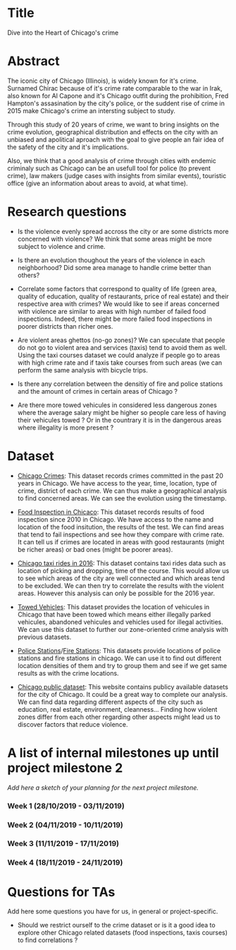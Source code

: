 # Title

Dive into the Heart of Chicago's crime


# Abstract

The iconic city of Chicago (Illinois), is widely known for it's crime. Surnamed Chirac because of it's crime rate comparable to the war in Irak, also known for Al Capone and it's Chicago outfit during the prohibition, Fred Hampton's assasination by the city's police, or the suddent rise of crime in 2015 make Chicago's crime an intersting subject to study.

Through this study of 20 years of crime, we want to bring insights on the crime evolution, geographical distribution and effects on the city with an unbiased and apolitical aproach with the goal to give people an fair idea of the safety of the city and it's implications.

Also, we think that a good analysis of crime through cities with endemic criminaly such as Chicago can be an usefull tool for police (to prevent crime), law makers (judge cases with insights from similar events), touristic office (give an information about areas to avoid, at what time).


# Research questions

- Is the violence evenly spread accross the city or are some districts more concerned with violence? We think that some areas might be more subject to violence and crime. 

- Is there an evolution thoughout the years of the violence in each neighborhood? Did some area manage to handle crime better than others?

- Correlate some factors that correspond to quality of life (green area, quality of education, quality of restaurants, price of real estate) and their respective area with crimes? We would like to see if areas concerned with violence are similar to areas with high number of failed food inspections. Indeed, there might be more failed food inspections in poorer districts than richer ones.

- Are violent areas ghettos (no-go zones)? We can speculate that people do not go to violent area and services (taxis) tend to avoid them as well. Using the taxi courses dataset we could analyze if people go to areas with high crime rate and if taxis take courses from such areas (we can perform the same analysis with bicycle trips.

- Is there any correlation between the densitiy of fire and police stations and the amount of crimes in certain areas of Chicago ?

- Are there more towed vehicules in considered less dangerous zones where the average salary might be higher so people care less of having their vehicules towed ? Or in the countrary it is in the dangerous areas where illegality is more present ?

# Dataset

- [Chicago Crimes](https://www.kaggle.com/chicago/chicago-crime):
This dataset records crimes committed in the past 20 years in Chicago. We have access to the year, time, location, type of crime, district of each crime. We can thus make a geographical analysis to find concerned areas. We can see the evolution using the timestamp. 

- [Food Inspection in Chicaco](https://www.kaggle.com/chicago/chicago-food-inspections):
This dataset records results of food inspection since 2010 in Chicago. We have access to the name and location of the food insitution, the results of the test. We can find areas that tend to fail inspections and see how they compare with crime rate.  It can tell us if crimes are located in areas with good restaurants (might be richer areas) or bad ones (might be poorer areas).

- [Chicago taxi rides in 2016](https://www.kaggle.com/chicago/chicago-taxi-rides-2016):
This dataset contains taxi rides data such as location of picking and dropping, time of the course. This would allow us to see which areas of the city are well connected and which areas tend to be excluded. We can then try to correlate the results with the violent areas. However this analysis can only be possible for the 2016 year.

- [Towed Vehicles](https://data.cityofchicago.org/Transportation/Towed-Vehicles/ygr5-vcbg):
This dataset provides the location of vehicules in Chicago that have been towed which means either illegally parked vehicules, abandoned vehicules and vehicles used for illegal activities. We can use this dataset to further our zone-oriented crime analysis with previous datasets.

- [Police Stations](https://data.cityofchicago.org/Public-Safety/Police-Stations/z8bn-74gv?fbclid=IwAR2yJeCXKd2toir7M50FkGWQ9MOZ7hrAD5ZMudAbiJE0vgriOIkw_d6y19Q)/[Fire Stations](https://data.cityofchicago.org/Public-Safety/Fire-Stations/28km-gtjn?fbclid=IwAR0SS0NRQiQoBv9fRFvIYgTfbqvL4sTAvKN_bbyXfsPCBeCJsTE_l72R8Vk):
This datasets provide locations of police stations and fire stations in chicago. We can use it to find out different location densities of them and try to group them and see if we get same results as with the crime locations.

- [Chicago public dataset](https://data.cityofchicago.org/):
This website contains publicy available datasets for the city of Chicago. It could be a great way to complete our analysis. We can find data regarding different aspects of the city such as education, real estate, environment, cleanness... Finding how violent zones differ from each other regarding other aspects might lead us to discover factors that reduce violence.


# A list of internal milestones up until project milestone 2
_Add here a sketch of your planning for the next project milestone._
### Week 1 (28/10/2019 - 03/11/2019)

### Week 2 (04/11/2019 - 10/11/2019)

### Week 3 (11/11/2019 - 17/11/2019)

### Week 4 (18/11/2019 - 24/11/2019)

# Questions for TAs
Add here some questions you have for us, in general or project-specific.

- Should we restrict ourself to the crime dataset or is it a good idea to explore other Chicago related datasets (food inspections, taxis courses) to find correlations ?



